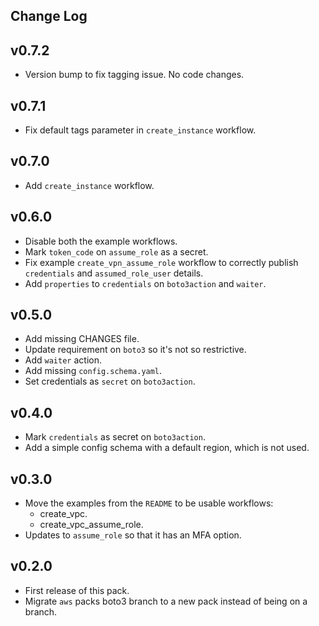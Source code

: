 ## Change Log

## v0.7.2
- Version bump to fix tagging issue. No code changes.

## v0.7.1
- Fix default tags parameter in `create_instance` workflow.

## v0.7.0
- Add `create_instance` workflow.

## v0.6.0
- Disable both the example workflows.
- Mark `token_code` on `assume_role` as a secret.
- Fix example `create_vpn_assume_role` workflow to correctly publish `credentials` 
  and `assumed_role_user` details.
- Add `properties` to `credentials` on `boto3action` and `waiter`.

## v0.5.0
- Add missing CHANGES file.
- Update requirement on `boto3` so it's not so restrictive.
- Add `waiter` action.
- Add missing `config.schema.yaml`.
- Set credentials as `secret` on `boto3action`.

## v0.4.0
- Mark `credentials` as secret on `boto3action`.
- Add a simple config schema with a default region, which is not used.

## v0.3.0
- Move the examples from the `README` to be usable workflows:
  - create_vpc.
  - create_vpc_assume_role.
- Updates to `assume_role` so that it has an MFA option.

## v0.2.0
- First release of this pack.
- Migrate `aws` packs boto3 branch to a new pack instead of being on a branch.
